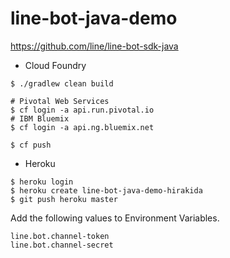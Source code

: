 # line-bot-java-demo

https://github.com/line/line-bot-sdk-java

- Cloud Foundry
```
$ ./gradlew clean build 

# Pivotal Web Services
$ cf login -a api.run.pivotal.io
# IBM Bluemix
$ cf login -a api.ng.bluemix.net

$ cf push
```

- Heroku
```
$ heroku login
$ heroku create line-bot-java-demo-hirakida
$ git push heroku master
```

Add the following values to Environment Variables.  
```
line.bot.channel-token 
line.bot.channel-secret
```
